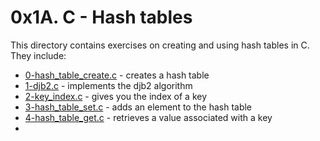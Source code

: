 # 0x1A. C - Hash tables
This directory contains exercises on creating and using hash tables in C. They include:
- [0-hash_table_create.c](0-hash_table_create.c) - creates a hash table
- [1-djb2.c](1-djb2.c) - implements the djb2 algorithm
- [2-key_index.c](2-key_index.c) - gives you the index of a key
- [3-hash_table_set.c](3-hash_table_set.c) - adds an element to the hash table
- [4-hash_table_get.c](4-hash_table_get.c) - retrieves a value associated with a key
-